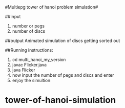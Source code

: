 #Multiepg tower of hanoi problem simulation#


##input
1. number or pegs
2. number of discs

##output
Animated simulation of discs getting sorted out

##Running instructions:

1. cd multi_hanoi_my_version
2. javac Flicker.java
3. java Flicker
4. now input the number of pegs and discs and enter
5. enjoy the simultion
# tower-of-hanoi-simulation
